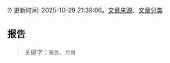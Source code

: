 :alarm_clock: 更新时间: 2025-10-29 21:39:06。[文章来源](/README.md)、[文章分类](/TAGS.md)

## 报告


> 关键字：`报告`、`月报`



